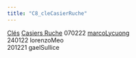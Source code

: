 ```yaml
---
title: "C8_cleCasierRuche"
---
```


[Clés](notes/equipements/cles/C_Clés.md) [Casiers Ruche](notes/equipements/consommables/C_CasierRuche.md) 070222 [marcoLycuong](notes/utilisateurs/beneficiaires/marcoLycuong.md)\
240122 lorenzoMeo\
201221 gaelSullice